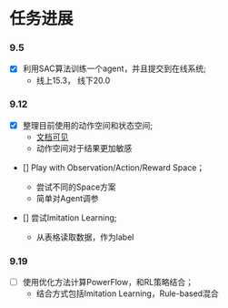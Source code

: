 
# 任务进展

### 9.5
- [x] 利用SAC算法训练一个agent，并且提交到在线系统;
    - 线上15.3， 线下20.0

### 9.12     
- [x] 整理目前使用的动作空间和状态空间;
    - [文档可见](https://github.com/mikezhang95/grid_control/blob/main/docs/env.md#%E5%90%91%E9%87%8F%E5%8C%96observation)
    - 动作空间对于结果更加敏感
    
- [] Play with Observation/Action/Reward Space；
    - 尝试不同的Space方案
    - 简单对Agent调参
    
- [] 尝试Imitation Learning;
    - 从表格读取数据，作为label

### 9.19
- [ ] 使用优化方法计算PowerFlow，和RL策略结合；
    - 结合方式包括Imitation Learning，Rule-based混合



